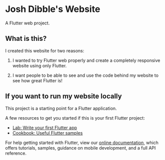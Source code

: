 # Josh Dibble's Website

A Flutter web project.

## What is this?

I created this website for two reasons:

1. I wanted to try Flutter web properly and create a completely responsive website using only Flutter.

2. I want people to be able to see and use the code behind my website to see how great Flutter is!

## If you want to run my website locally

This project is a starting point for a Flutter application.

A few resources to get you started if this is your first Flutter project:

- [Lab: Write your first Flutter app](https://flutter.dev/docs/get-started/codelab)
- [Cookbook: Useful Flutter samples](https://flutter.dev/docs/cookbook)

For help getting started with Flutter, view our
[online documentation](https://flutter.dev/docs), which offers tutorials,
samples, guidance on mobile development, and a full API reference.

